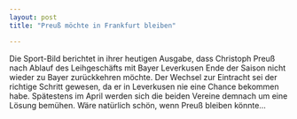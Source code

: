 ```yaml
---
layout: post
title: "Preuß möchte in Frankfurt bleiben"

---
```


Die Sport-Bild berichtet in ihrer heutigen Ausgabe, dass Christoph Preuß nach Ablauf des Leihgeschäfts mit Bayer Leverkusen Ende der Saison nicht wieder zu Bayer zurückkehren möchte. Der Wechsel zur Eintracht sei der richtige Schritt gewesen, da er in Leverkusen nie eine Chance bekommen habe. Spätestens im April werden sich die beiden Vereine demnach um eine Lösung bemühen. Wäre natürlich schön, wenn Preuß bleiben könnte...


